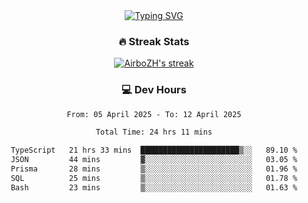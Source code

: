 
<div align="center">
  <a href="https://git.io/typing-svg"><img src="https://readme-typing-svg.demolab.com?font=Fira+Code&size=30&pause=1000&color=33F7F5&center=true&vCenter=true&width=435&lines=Hi+there+%F0%9F%91%8B+I+am+AirboZH+;Welcome+to+my+Github" alt="Typing SVG" /></a>

<h3>🔥 Streak Stats</h3>

<!-- GitHub Readme Streak Stats - https://github.com/DenverCoder1/github-readme-streak-stats -->
<p>
  <a href="https://github.com/DenverCoder1/github-readme-streak-stats">
    <img title="🔥 Get streak stats for your profile at git.io/streak-stats" alt="AirboZH's streak" src="https://streak-stats.demolab.com/?user=AirboZH&theme=monokai-metallian&hide_border=true"/>
  </a>
</p>

<h3>💻 Dev Hours</h3>
<!--START_SECTION:waka-->

```txt
From: 05 April 2025 - To: 12 April 2025

Total Time: 24 hrs 11 mins

TypeScript   21 hrs 33 mins  ██████████████████████▒░░   89.10 %
JSON         44 mins         ▓░░░░░░░░░░░░░░░░░░░░░░░░   03.05 %
Prisma       28 mins         ▒░░░░░░░░░░░░░░░░░░░░░░░░   01.96 %
SQL          25 mins         ▒░░░░░░░░░░░░░░░░░░░░░░░░   01.78 %
Bash         23 mins         ▒░░░░░░░░░░░░░░░░░░░░░░░░   01.63 %
```

<!--END_SECTION:waka-->
</div>  
